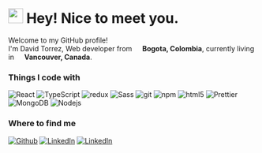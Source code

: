 <h1><img src="https://emojis.slackmojis.com/emojis/images/1531849430/4246/blob-sunglasses.gif?1531849430" width="30"/> Hey! Nice to meet you.</h1>

<p>Welcome to my GitHub profile! </br> I'm David Torrez, Web developer from <img src="https://github.com/user-attachments/assets/0fcdd604-ead9-4110-96ab-06f41d3c5f11" width="13"/> <b>Bogota, Colombia</b>, currently living in <img src="https://github.com/user-attachments/assets/d6c79ac4-6139-4223-a372-0a6b4102bcb5" width="13"/> <b>Vancouver, Canada</b>. </p>

[comment]: <> (Colombia Icon retrieved from: <a href="https://www.flaticon.com/free-icons/colombia" title="colombia icons">Colombia icons created by Freepik - Flaticon</a>)
[comment]: <> (Canada Icon retrieved from: <a href="https://www.flaticon.com/free-icons/flags" title="flags icons">Flags icons created by Freepik - Flaticon</a>)

<h3>Things I code with</h3>
<p>
  <img alt="React" src="https://img.shields.io/badge/-React-45b8d8?style=flat-square&logo=react&logoColor=white" />
  <img alt="TypeScript" src="https://img.shields.io/badge/-TypeScript-007ACC?style=flat-square&logo=typescript&logoColor=white" />
  <img alt="redux" src="https://img.shields.io/badge/-Redux-764ABC?style=flat-square&logo=redux&logoColor=white" />
  <img alt="Sass" src="https://img.shields.io/badge/-Sass-CC6699?style=flat-square&logo=sass&logoColor=white" />
  <img alt="git" src="https://img.shields.io/badge/-Git-F05032?style=flat-square&logo=git&logoColor=white" />
  <img alt="npm" src="https://img.shields.io/badge/-NPM-CB3837?style=flat-square&logo=npm&logoColor=white" />
  <img alt="html5" src="https://img.shields.io/badge/-HTML5-E34F26?style=flat-square&logo=html5&logoColor=white" />
  <img alt="Prettier" src="https://img.shields.io/badge/-Prettier-F7B93E?style=flat-square&logo=prettier&logoColor=white" />
  <img alt="MongoDB" src="https://img.shields.io/badge/-MongoDB-13aa52?style=flat-square&logo=mongodb&logoColor=white" />
  <img alt="Nodejs" src="https://img.shields.io/badge/-Nodejs-43853d?style=flat-square&logo=Node.js&logoColor=white" />
</p>

<h3>Where to find me</h3>
<p>
<a href="https://github.com/DavidTM96" target="_blank"><img alt="Github" src="https://img.shields.io/badge/GitHub-%2312100E.svg?&style=for-the-badge&logo=Github&logoColor=white" /></a>
<a href="https://www.linkedin.com/in/david-torrez/" target="_blank"><img alt="LinkedIn" src="https://img.shields.io/badge/linkedin-%230077B5.svg?&style=for-the-badge&logo=linkedin&logoColor=white" /></a>
<a href="https://www.instagram.com/davidtorrezm?igsh=YWVxdDhwdnI4dW5n" target="_blank"><img alt="LinkedIn" src="https://img.shields.io/badge/Instagram-E4405F?style=for-the-badge&logo=instagram&logoColor=white" /></a>
</p>
